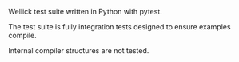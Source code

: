Wellick test suite written in Python with pytest.

The test suite is fully integration tests designed to ensure examples compile.

Internal compiler structures are not tested.